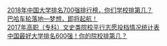   
[2018年中国大学排名700强排行榜，你们学校排第几？](http://www.dianyue.me/archives/182/yjvqw3al654le81a/)  
[巴哈车轮落地—梦想，即将起航！](http://www.dianyue.me/archives/639/cwhc2f4ua5hhlt5x/)  
[2017年高职（专科）文史类院校平行志愿投档情况统计表](http://www.dianyue.me/archives/016/k95cnzcxkqgz3rr4/)  
[中国最好大学排名600强！你的院校排第几？](http://www.dianyue.me/archives/869/x1dprkjm80hobw8b/)